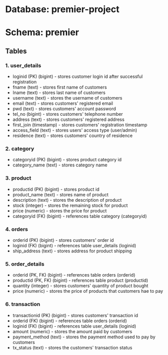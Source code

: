 # Database: premier-project

# Schema: premier

## Tables

### 1. user_details

- loginid (PK) (bigint) - stores customer login id after successful registration
- fname (text) - stores first name of customers
- lname (text) - stores last name of customers
- username (text) - stores the username of customers
- email (text) - stores customers' registered email
- pwd (text) - stores customers' account password
- tel_no (bigint) - stores customers' telephone number
- address (text) - stores customers' registered address
- first_join (timestamp) - stores customers' registration timestamp
- access_field (text) - stores users' access type (user/admin)
- residence (text) - stores customers' country of residence

### 2. category

- categoryid (PK) (bigint) - stores product category id
- category_name (text) - stores category name

### 3. product

- productid (PK) (bigint) - stores product id
- product_name (text) - stores name of product
- description (text) - stores the description of product
- stock (integer) - stores the remaining stock for product
- price (numeric) - stores the price for product
- categoryid (FK) (bigint) - references table category (categoryid)

### 4. orders

- orderid (PK) (bigint) - stores customers' order id
- loginid (FK) (bigint) - references table user_details (loginid)
- ship_address (text) - stores address for product shipping

### 5. order_details

- orderid (PK, FK) (bigint) - references table orders (orderid)
- productid (PK, FK) (bigint) - references table product (productid)
- quantity (integer) - stores customers' quantity of product bought
- price (numeric) - stores the price of products that customers hae to pay

### 6. transaction

- transactionid (PK) (bigint) - stores customers' transaction id
- orderid (FK) (bigint) - references table orders (orderid)
- loginid (FK) (bigint) - references table user_details (loginid)
- amount (numeric) - stores the amount paid by customers
- payment_method (text) - stores the payment method used to pay by customers
- tx_status (text) - stores the customers' transaction status
